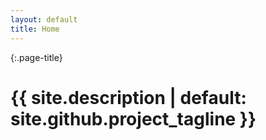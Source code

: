 ```yaml
---
layout: default
title: Home
---
```


{:.page-title}
# {{ site.description | default: site.github.project_tagline }}
